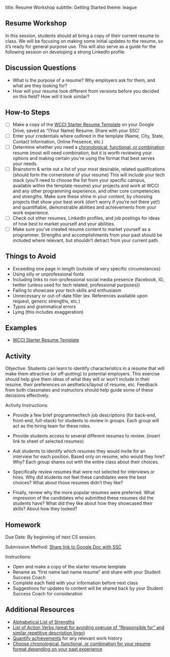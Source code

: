 title: Resume Workshop
subtitle: Getting Started
theme: league

## Resume Workshop
In this session, students should all bring a copy of their current resume to class. We will be focusing on making some initial updates to the resume, so it’s ready for general purpose use. This will also serve as a guide for the following session on developing a strong LinkedIn profile.

## Discussion Questions
- What is the purpose of a resume?  Why employers ask for them, and what are they looking for?
- How will your resume look different from versions before you decided on this field?  How will it look similar?


## How-to Steps
- [ ] Make a copy of the [WCCI Starter Resume Template](https://docs.google.com/document/d/15enbNPsfgIxnn1h9U0ycjRZFZuECQ5HbhfZmuudsZpk/edit?usp=sharing) on your Google Drive, saved as “(Your Name) Resume.  Share with your SSC!
- [ ] Enter your credentials where outlined in the template (Name, City, State, Contact Information, Online Presence, etc.)
- [ ] Determine whether you need a [chronological, functional, or combination](https://www.thebalance.com/resume-types-chronological-functional-combination-2063235) resume (most will need combination, but it is worth reviewing your options and making certain you're using the format that best serves your needs.
- [ ] Brainstorm & write out a list of your most desirable, related qualifications (should form the cornerstone of your resume) This will include your tech stack (you’ll need to choose the list from your specific campus, available within the template resume) your projects and work at WCCI and any other programming experience, and other core competencies and strengths.  Make sure these shine in your content, by choosing projects that show your best work (don’t worry if you’re not there yet!) and quantifiable, demonstrable abilities and achievements from your work experience.
- [ ] Check out other resumes, LinkedIn profiles, and job postings for ideas of how best to market yourself and your abilities.
- [ ] Make sure you’ve created resume content to market yourself as a programmer.  Strengths and accomplishments from your past should be included where relevant, but shouldn’t detract from your current path.

## Things to Avoid
- Exceeding one page in length (outside of very specific circumstances)
- Using silly or unprofessional fonts
- Including links to non-professional social media presence (facebook, IG, twitter (unless used for tech related, professional purposes))
- Failing to showcase your tech skills and enthusiasm
- Unnecessary or out-of-date filler (ex. References available upon request, generic strengths, etc.)
- Typos and grammatical errors
- Lying (this includes exaggeration)


## Examples

- [WCCI Starter Resume Template](https://docs.google.com/document/d/15enbNPsfgIxnn1h9U0ycjRZFZuECQ5HbhfZmuudsZpk/edit?usp=sharing)

## Activity

Objective: Students can learn to identify characteristics in a resume that will make them attractive (or off-putting) to potential employers.  This exercise should help give them ideas of what they will or won’t include in their resume, their preferences on aesthetics/layout of resume, etc.  Feedback from both classmates and instructors should help guide some of these decisions effectively.

Activity Instructions: 

- Provide a few brief programmer/tech job descriptions (for back-end, front-end, full-stack) for students to review in groups.  Each group will act as the hiring team for these roles.  

- Provide students access to several different resumes to review.  (insert link to sheet of selected resumes)

- Ask students to identify which resumes they would invite for an interview for each position.  Based only on resume, who would they hire?  Why?  Each group shares out with the entire class about their choices.

- Specifically review resumes that were not selected for interviews or hires.  Why did students not feel these candidates were the best choices?  What about those resumes didn’t they like?

- Finally, review why the more popular resumes were preferred.  What impression of the candidates who submitted these resumes did the students have?  What did they like about how they showcased their skills?  About how they looked?


## Homework

Due Date: By beginning of next CS session.

Submission Method:  [Share link to Google Doc with SSC](https://goo.gl/forms/hJx9BJ4c3XrvVL3S2)

Instructions:  

- Open and make a copy of the starter resume template
- Rename as “first name last name resume” and share with your Student Success Coach
- Complete each field with your information before next class
- Suggestions for updates to content will be shared back by your Student Success Coach for consideration

## Additional Resources

- [Alphabetical List of Strengths](http://blog.wecancodeit.org/fast_resume_writing_wcci)
- [List of Action Verbs (great for avoiding overuse of “Responsible for” and similar repetitive description lingo)](https://asccareerservices.osu.edu/sites/asccareerservices.osu.edu/files/Action%20Verbs%20list%20for%20Resume%20Development-02.08.16.pdf)
- [Quantify achievements](https://resumegenius.com/how-to-write-a-resume/accomplishments-on-resume-quantify-achievements) for any relevant work history
- [Choose chronological, functional, or combination for your resume format depending on your past experience](https://www.thebalance.com/resume-types-chronological-functional-combination-2063235)